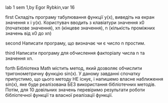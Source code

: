 lab 1 sem 1,by Egor Rybkin,var 16

first
Складіть програму табулювання функції y(x), виведіть на екран значення x і y(x). 
Користувач вводить з клавіатури значення x0 (початкове значення), xn (кінцеве значення), n (кількість проміжних значень від x0 до xn)

second
Написати програму, що визначає чи є число n  простим.

third
Написати програму для обчислення факторіалу числа n та значення xn.

forth
Бібліотека Math містить метод, який дозволяє обчислити  тригонометричну функцію sin(x). У даному завданні спочатку припустимо, що цього методу НЕ існує, і напишемо власне наближення sin(x), яке буде реалізована БЕЗ використання бібліотечних методів. Потім, для 10 довільних значень перевіримо результати роботи бібліотечної функції та власної реалізації функції.
